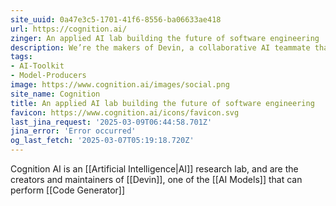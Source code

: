 ```yaml
---
site_uuid: 0a47e3c5-1701-41f6-8556-ba06633ae418
url: https://cognition.ai/
zinger: An applied AI lab building the future of software engineering
description: We’re the makers of Devin, a collaborative AI teammate that helps ambitious engineering teams achieve more.
tags:
- AI-Toolkit
- Model-Producers
image: https://www.cognition.ai/images/social.png
site_name: Cognition
title: An applied AI lab building the future of software engineering
favicon: https://www.cognition.ai/icons/favicon.svg
last_jina_request: '2025-03-09T06:44:58.701Z'
jina_error: 'Error occurred'
og_last_fetch: '2025-03-07T05:19:18.720Z'
---
```

Cognition AI is an [[Artificial Intelligence|AI]] research lab, and are the creators and maintainers of [[Devin]], one of the [[AI Models]] that can perform [[Code Generator]]
